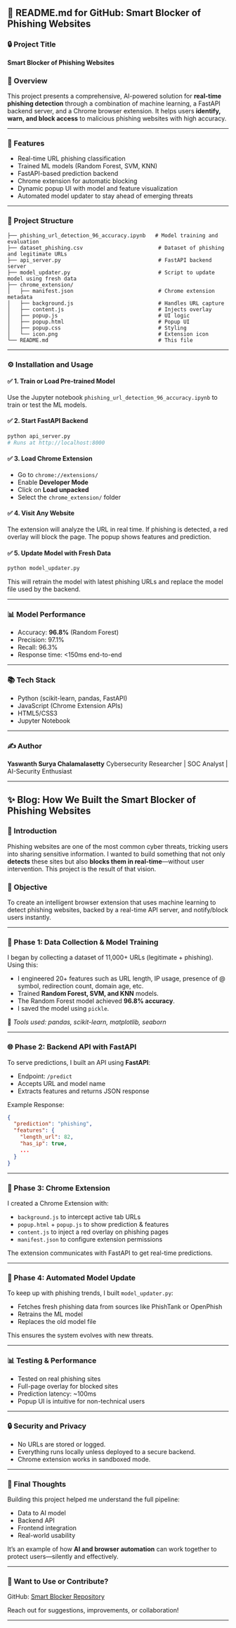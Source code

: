 ## 📘 README.md for GitHub: Smart Blocker of Phishing Websites

### 🔒 Project Title

**Smart Blocker of Phishing Websites**

### 🧠 Overview

This project presents a comprehensive, AI-powered solution for **real-time phishing detection** through a combination of machine learning, a FastAPI backend server, and a Chrome browser extension. It helps users **identify, warn, and block access** to malicious phishing websites with high accuracy.

---

### 🚀 Features

* Real-time URL phishing classification
* Trained ML models (Random Forest, SVM, KNN)
* FastAPI-based prediction backend
* Chrome extension for automatic blocking
* Dynamic popup UI with model and feature visualization
* Automated model updater to stay ahead of emerging threats

---

### 📁 Project Structure

```
├── phishing_url_detection_96_accuracy.ipynb   # Model training and evaluation
├── dataset_phishing.csv                        # Dataset of phishing and legitimate URLs
├── api_server.py                               # FastAPI backend server
├── model_updater.py                            # Script to update model using fresh data
├── chrome_extension/
│   ├── manifest.json                           # Chrome extension metadata
│   ├── background.js                           # Handles URL capture
│   ├── content.js                              # Injects overlay
│   ├── popup.js                                # UI logic
│   ├── popup.html                              # Popup UI
│   ├── popup.css                               # Styling
│   └── icon.png                                # Extension icon
└── README.md                                   # This file
```

---

### ⚙️ Installation and Usage

#### ✅ 1. Train or Load Pre-trained Model

Use the Jupyter notebook `phishing_url_detection_96_accuracy.ipynb` to train or test the ML models.

#### ✅ 2. Start FastAPI Backend

```bash
python api_server.py
# Runs at http://localhost:8000
```

#### ✅ 3. Load Chrome Extension

* Go to `chrome://extensions/`
* Enable **Developer Mode**
* Click on **Load unpacked**
* Select the `chrome_extension/` folder

#### ✅ 4. Visit Any Website

The extension will analyze the URL in real time. If phishing is detected, a red overlay will block the page. The popup shows features and prediction.

#### ✅ 5. Update Model with Fresh Data

```bash
python model_updater.py
```

This will retrain the model with latest phishing URLs and replace the model file used by the backend.

---

### 📊 Model Performance

* Accuracy: **96.8%** (Random Forest)
* Precision: 97.1%
* Recall: 96.3%
* Response time: <150ms end-to-end

---

### 📚 Tech Stack

* Python (scikit-learn, pandas, FastAPI)
* JavaScript (Chrome Extension APIs)
* HTML5/CSS3
* Jupyter Notebook

---

### ✍️ Author

**Yaswanth Surya Chalamalasetty**
Cybersecurity Researcher | SOC Analyst | AI-Security Enthusiast

---

## ✨ Blog: How We Built the Smart Blocker of Phishing Websites

### 🧩 Introduction

Phishing websites are one of the most common cyber threats, tricking users into sharing sensitive information. I wanted to build something that not only **detects** these sites but also **blocks them in real-time**—without user intervention. This project is the result of that vision.

### 📐 Objective

To create an intelligent browser extension that uses machine learning to detect phishing websites, backed by a real-time API server, and notify/block users instantly.

---

### 🔬 Phase 1: Data Collection & Model Training

I began by collecting a dataset of 11,000+ URLs (legitimate + phishing). Using this:

* I engineered 20+ features such as URL length, IP usage, presence of @ symbol, redirection count, domain age, etc.
* Trained **Random Forest, SVM, and KNN** models.
* The Random Forest model achieved **96.8% accuracy**.
* I saved the model using `pickle`.

📌 *Tools used: pandas, scikit-learn, matplotlib, seaborn*

---

### 🌐 Phase 2: Backend API with FastAPI

To serve predictions, I built an API using **FastAPI**:

* Endpoint: `/predict`
* Accepts URL and model name
* Extracts features and returns JSON response

Example Response:

```json
{
  "prediction": "phishing",
  "features": {
    "length_url": 82,
    "has_ip": true,
    ...
  }
}
```

---

### 🧩 Phase 3: Chrome Extension

I created a Chrome Extension with:

* `background.js` to intercept active tab URLs
* `popup.html` + `popup.js` to show prediction & features
* `content.js` to inject a red overlay on phishing pages
* `manifest.json` to configure extension permissions

The extension communicates with FastAPI to get real-time predictions.

---

### 🔁 Phase 4: Automated Model Update

To keep up with phishing trends, I built `model_updater.py`:

* Fetches fresh phishing data from sources like PhishTank or OpenPhish
* Retrains the ML model
* Replaces the old model file

This ensures the system evolves with new threats.

---

### 📊 Testing & Performance

* Tested on real phishing sites
* Full-page overlay for blocked sites
* Prediction latency: \~100ms
* Popup UI is intuitive for non-technical users

---

### 🔒 Security and Privacy

* No URLs are stored or logged.
* Everything runs locally unless deployed to a secure backend.
* Chrome extension works in sandboxed mode.

---

### 🧠 Final Thoughts

Building this project helped me understand the full pipeline:

* Data to AI model
* Backend API
* Frontend integration
* Real-world usability

It’s an example of how **AI and browser automation** can work together to protect users—silently and effectively.

---

### 📎 Want to Use or Contribute?

GitHub: [Smart Blocker Repository](https://github.com/MrDark-X)

Reach out for suggestions, improvements, or collaboration!

---
